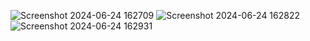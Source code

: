 ![Screenshot 2024-06-24 162709](https://github.com/devani00/form/assets/112320913/6ea5882f-87ac-494f-b6e2-6fe469b27fa1)
![Screenshot 2024-06-24 162822](https://github.com/devani00/form/assets/112320913/fcc19d00-b2e8-4c3d-86bd-894df7fc27f1)
![Screenshot 2024-06-24 162931](https://github.com/devani00/form/assets/112320913/f934fc68-17d4-4593-83b9-cae717e36f2d)


